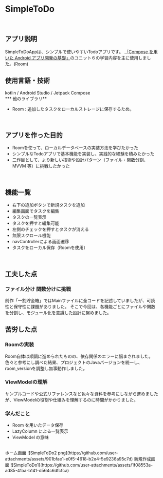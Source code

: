 # SimpleToDo
<br>  

## アプリ説明
SimpleToDoAppは、シンプルで使いやすいTodoアプリです。
 [「Compose を用いた Android アプリ開発の基礎」](https://developer.android.com/courses/android-basics-compose/course?hl=ja)のユニット６の学習内容を主に使用しました。(Room)
<br>  

## 使用言語・技術
kotlin / Android Studio / Jetpack Compose <br>
*** 他のライブラリ**
 - Room : 追加したタスクをローカルストレージに保存するため。
<br>  

## アプリを作った目的
 - Roomを使って、ローカルデータベースの実装方法を学びたかった
 - シンプルなTodoアプリで基本機能を実装し、実践的な経験を積みたかった
 - 二作目として、より新しい技術や設計パターン（ファイル・関数分割、MVVM 等）に挑戦したかった
<br>  

## 機能一覧
 - 右下の追加ボタンで新規タスクを追加
 - 編集画面でタスクを編集
 - タスクの一覧表示
 - タスクを押すと編集可能
 - 左側のチェックを押すとタスクが消える
 - 無限スクロール機能
 - navControllerによる画面遷移
 - タスクをローカル保存（Roomを使用）
<br>  

## 工夫した点
### **ファイル分け 関数分けに挑戦**
前作「一割貯金箱」ではMainファイルに全コードを記述していましたが、可読性と保守性に課題がありました。
そこで今回は、各機能ごとにファイルや関数を分割し、モジュール化を意識した設計に努めました。
<br>  

## 苦労した点
### Roomの実装
Room自体は順調に進められたものの、依存関係のエラーに悩まされました。
色々と参考にし調べた結果、プロジェクトのJavaバージョンを統一し、room_versionを調整し無事動作しました。
<br>  

### ViewModelの理解
サンプルコードや公式リファレンスなど色々な資料を参考にしながら進めましたが、ViewModelの役割や仕組みを理解するのに時間がかかりました。
<br>  

### **学んだこと**
 - Room を用いたデータ保存
 - LazyColumn による一覧表示
 - ViewModel の意味
<br>  
ホーム画面
![SimpleToDo2 png](https://github.com/user-attachments/assets/901bfae1-e0f5-4618-b2e4-5e9236a95c7d)
新規作成画面
![SimpleToDo1](https://github.com/user-attachments/assets/1f08553a-ad85-41aa-b141-d564c6dfcfca)
